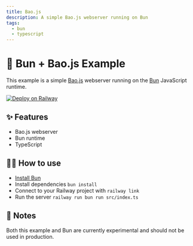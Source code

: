 ```yaml
---
title: Bao.js
description: A simple Bao.js webserver running on Bun
tags:
  - bun
  - typescript
---
```


# 🥟 Bun + Bao.js Example

This example is a simple [Bao.js](https://github.com/mattreid1/baojs) webserver running on the [Bun](https://bun.sh/) JavaScript runtime.

[![Deploy on Railway](https://railway.app/button.svg)](https://railway.app/new/template/gxxk5g?referralCode=Jem1k1)

## ✨ Features

- Bao.js webserver
- Bun runtime
- TypeScript

## 💁‍♀️ How to use

- [Install Bun](https://bun.sh/)
- Install dependencies `bun install`
- Connect to your Railway project with `railway link`
- Run the server `railway run bun run src/index.ts`

## 📝 Notes

Both this example and Bun are currently experimental and should not be used in production.

